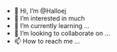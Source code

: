 - 👋 Hi, I’m @Halloej
- 👀 I’m interested in much
- 🌱 I’m currently learning ...
- 💞️ I’m looking to collaborate on ...
- 📫 How to reach me ...

<!---
Halloej/Halloej is a ✨ special ✨ repository because its `README.md` (this file) appears on your GitHub profile.
You can click the Preview link to take a look at your changes.
--->
